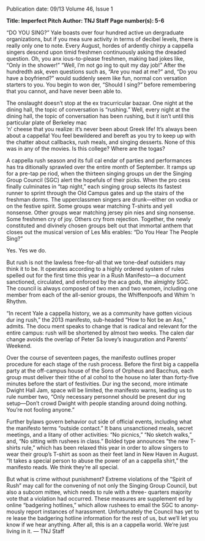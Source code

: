 Publication date: 09/13
Volume 46, Issue 1

**Title: Imperfect Pitch**
**Author: TNJ Staff**
**Page number(s): 5-6**

“DO YOU SING?” 
Yale boasts over four hundred active un­
dergraduate organizations, but if you mea­
sure activity in terms of decibel levels, there 
is really only one to note. Every August, 
hordes of ardently chirpy a cappella singers 
descend upon timid freshmen continuously 
asking the dreaded question. Oh, you anx­
ious-to-please freshmen, making bad jokes 
like, “Only in the shower!” “Well, I’m not go­
ing to quit my day job!” After the hundredth 
ask, even questions such as, “Are you mad 
at me?” and, “Do you have a boyfriend?” 
would suddenly seem like fun, normal con­
versation starters to you. You begin to won­
der, “Should I sing?” before remembering 
that you cannot, and have never been able 
to. 

The onslaught doesn’t stop at the ex­
tracurricular bazaar. One night at the dining 
hall, the topic of conversation is “rushing.” 
Well, every night at the dining hall, the topic 
of conversation has been rushing, but it isn’t 
until this particular plate of Berkeley mac  
’n’ cheese that you realize: it’s never been 
about Greek life! It’s always been about a 
cappella! You feel bewildered and bereft as 
you try to keep up with the chatter about 
callbacks, rush meals, and singing desserts. 
None of this was in any of the movies. Is this 
college? Where are the togas?

A cappella rush season and its full cal­
endar of parties and performances has tra­
ditionally sprawled over the entire month 
of September. It ramps up for a pre-tap pe­
riod, when the thirteen singing groups un­
der the Singing Group Council (SGC) alert 
the hopefuls of their picks. When the pro­
cess finally culminates in “tap night,” each 
singing group selects its fastest runner to 
sprint through the Old Campus gates and 
up the stairs of the freshman dorms. The 
upperclassmen singers are drunk—either on 
vodka or on the festive spirit. Some groups 
wear matching T-shirts and yell nonsense. 
Other groups wear matching jersey pin­
nies and sing nonsense. Some freshmen cry 
of joy. Others cry from rejection. Together, 
the newly constituted and divinely chosen 
groups belt out that immortal anthem that 
closes out the musical version of Les Mis­
erables: “Do You Hear The People Sing?”

Yes. Yes we do.

But rush is not the lawless free-for-all 
that we tone-deaf outsiders may think it to 
be. It operates according to a highly ordered 
system of rules spelled out for the first time 
this year in a Rush Manifesto—a document 
sanctioned, circulated, and enforced by the 
aca gods, the almighty SGC. The council 
is always composed of two men and two 
women, including one member from each 
of the all-senior groups, the Whiffenpoofs 
and Whim ‘n Rhythm. 

“In recent Yale a cappella history, we 
as a community have gotten vicious dur­
ing rush,” the 2013 manifesto, sub-headed 
“How to Not be an Ass,” admits. The docu­
ment speaks to change that is radical and 
relevant for the entire campus: rush will be 
shortened by almost two weeks. The calen­
dar change avoids the overlap of Peter Sa­
lovey’s inauguration and Parents’ Weekend.

Over the course of seventeen pages, 
the manifesto outlines proper procedure for 
each stage of the rush process. Before the 
first big a cappella party at the off-campus 
house of the Sons of Orpheus and Bacchus, 
each group must deliver their tithe of al­
cohol to the house no later than forty-five 
minutes before the start of festivities. Dur­
ing the second, more intimate Dwight Hall 
Jam, space will be limited, the manifesto 
warns, leading us to rule number two, “Only 
necessary personnel should be present dur­
ing setup—Don’t crowd Dwight with people 
standing around doing nothing. You’re not 
fooling anyone.”

Further bylaws govern behavior out­
side of official events, including what the 
manifesto terms “outside contact.” It bans 
unsanctioned meals, secret meetings, and a 
litany of other activities: “No picnics,” “No 
sketch walks,” and, “No sitting with rushees 
in class.” Bolded type announces “the new 
T-shirts rule,” which has been relaxed this 
year in order to allow singers to wear their 
group’s T-shirt as soon as their feet land in 
New Haven in August. “It takes a special 
person to abuse the power of an a cappella 
shirt,” the manifesto reads. We think they’re 
all special. 

But what is crime without punishment? 
Extreme violations of the “Spirit of Rush” 
may call for the convening of not only the 
Singing Group Council, but also a subcom­
mittee, which needs to rule with a three-
quarters majority vote that a violation had 
occurred. These measures are supplement­
ed by online “badgering hotlines,” which 
allow rushees to email the SGC to anony­
mously report instances of harassment. 
Unfortunately the Council has yet to re­
lease the badgering hotline information for 
the rest of us, but we’ll let you know if we 
hear anything. After all, this is an a cappella 
world. We’re just living in it.
— TNJ Staff